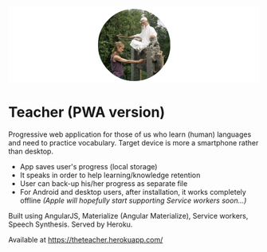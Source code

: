![theme img](https://raw.githubusercontent.com/okramovic/teacher-pwa/master/other_res/welcome2.png)

# Teacher (PWA version)

Progressive web application for those of us who learn (human) languages and need to practice vocabulary. Target device is more a smartphone rather than desktop.

* App saves user's progress (local storage)
* It speaks in order to help learning/knowledge retention
* User can back-up his/her progress as separate file
* For Android and desktop users, after installation, it works completely offline *(Apple will hopefully start supporting Service workers soon...)*


Built using AngularJS, Materialize (Angular Materialize), Service workers, Speech Synthesis. Served by Heroku.

Available at https://theteacher.herokuapp.com/
